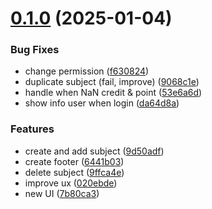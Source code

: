 # [0.1.0](https://github.com/leho-dev/mpc-extension/compare/v0.0.1...v0.1.0) (2025-01-04)

### Bug Fixes

- change permission ([f630824](https://github.com/leho-dev/mpc-extension/commit/f63082456b4a2aec21b1a6642f465d66e72991e1))
- duplicate subject (fail, improve) ([9068c1e](https://github.com/leho-dev/mpc-extension/commit/9068c1ef7dfb546947fb61a32f0aa17ac408f050))
- handle when NaN credit & point ([53e6a6d](https://github.com/leho-dev/mpc-extension/commit/53e6a6d2ae0dd378de2d026df7a788b98803aa7a))
- show info user when login ([da64d8a](https://github.com/leho-dev/mpc-extension/commit/da64d8a75f8d29cf432aad98f9d78b6db42bae01))

### Features

- create and add subject ([9d50adf](https://github.com/leho-dev/mpc-extension/commit/9d50adf708b0d8b3636300cc33c5bccfc1c01057))
- create footer ([6441b03](https://github.com/leho-dev/mpc-extension/commit/6441b03e7d2f64319fe5fb6e7f2993f5a33cbb7d))
- delete subject ([9ffca4e](https://github.com/leho-dev/mpc-extension/commit/9ffca4ee04ec56cca6f492e3972c94a5bf7e5613))
- improve ux ([020ebde](https://github.com/leho-dev/mpc-extension/commit/020ebde7ef75a3d751b16c0623abc9212ef1c12b))
- new UI ([7b80ca3](https://github.com/leho-dev/mpc-extension/commit/7b80ca340d38c0a05510736b24a7c18dcf446e8a))
